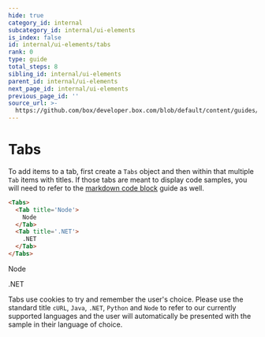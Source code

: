```yaml
---
hide: true
category_id: internal
subcategory_id: internal/ui-elements
is_index: false
id: internal/ui-elements/tabs
rank: 0
type: guide
total_steps: 8
sibling_id: internal/ui-elements
parent_id: internal/ui-elements
next_page_id: internal/ui-elements
previous_page_id: ''
source_url: >-
  https://github.com/box/developer.box.com/blob/default/content/guides/internal/ui-elements/tabs.md
---
```


<!-- does not need translation -->

# Tabs

To add items to a tab, first create a `Tabs` object and then within that
multiple `Tab` items with titles. If those tabs are meant to display code
samples, you will need to refer to the [markdown code block][code_block_guide]
guide as well.

```html
<Tabs>
  <Tab title='Node'>
    Node
  </Tab>
  <Tab title='.NET'>
    .NET
  </Tab>
</Tabs>
```

<H>

<Tabs>

<Tab title='Node'>

Node

</Tab>

<Tab title='.NET'>

.NET

</Tab>

</Tabs>

</H>

Tabs use cookies to try and remember the user's choice. Please use the standard
title `cURL`, `Java`, `.NET`, `Python` and `Node` to refer to our currently
supported languages and the user will automatically be presented with the
sample in their language of choice.

[code_block_guide]: guide://internal/markdown/code-blocks
